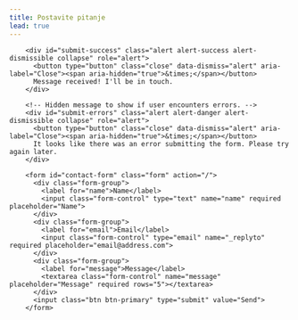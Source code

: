 ```yaml
---
title: Postavite pitanje
lead: true
---
```


<script type="text/javascript">
$("#contact-form").validate({
  submitHandler: function(form) {
    $.ajax({
      url: "//formspree.io/egzontina.krasniqi@hotmail.com", 
      method: "POST",
      data: {
        name: $(form).find("input[name='name']").val(),
        _replyto: $(form).find("input[name='_replyto']").val(),
        message: $(form).find("textarea[name='message']").val()
      },
      dataType: "json",
      success: function() {
        $("#submit-success").fadeIn();
        $("#contact-form").fadeOut();
      },
      error: function() {
        $("#submit-errors").fadeIn();        
      }
    });
  }
});
</script>
<!-- Hidden message to show if contact is successful. -->
        <div id="submit-success" class="alert alert-success alert-dismissible collapse" role="alert">
          <button type="button" class="close" data-dismiss="alert" aria-label="Close"><span aria-hidden="true">&times;</span></button>
          Message received! I'll be in touch.
        </div>

        <!-- Hidden message to show if user encounters errors. -->
        <div id="submit-errors" class="alert alert-danger alert-dismissible collapse" role="alert">
          <button type="button" class="close" data-dismiss="alert" aria-label="Close"><span aria-hidden="true">&times;</span></button>
          It looks like there was an error submitting the form. Please try again later.
        </div>
<!-- Formspree-powered contact form -->
        <form id="contact-form" class="form" action="/">
          <div class="form-group">
            <label for="name">Name</label>
            <input class="form-control" type="text" name="name" required placeholder="Name">
          </div>
          <div class="form-group">
            <label for="email">Email</label>
            <input class="form-control" type="email" name="_replyto" required placeholder="email@address.com">
          </div>
          <div class="form-group">
            <label for="message">Message</label>
            <textarea class="form-control" name="message" placeholder="Message" required rows="5"></textarea>
          </div>
          <input class="btn btn-primary" type="submit" value="Send">
        </form>

<!-- Near the end of my page -->
<script src="https://ajax.googleapis.com/ajax/libs/jquery/1.11.1/jquery.min.js"></script>
<script src="http://ajax.aspnetcdn.com/ajax/jquery.validate/1.13.1/jquery.validate.min.js"></script>